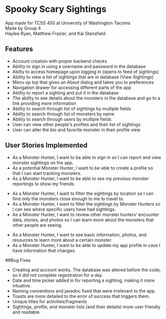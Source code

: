 # Spooky Scary Sightings

App made for TCSS 450 at University of Washington Tacoma  
Made by Group 4  
Haylee Ryan, Matthew Frazier, and Kai Stansfield

## Features
* Account creation with proper backend checks
* Ability to sign in using a username and password in the database
* Abilty to access homepage upon logging in (opens to feed of sightings)
* Ability to view a list of sightings that are in database (View Sightings)
* Menu up top that gives an About dialog and takes you to preferences
* Navigation drawer for accessing different parts of the app
* Ability to report a sighting and put it in the database 
* The ability to see details about the monsters in the database and go to a link providing more information
* Ability to search through list of sightings by multiple fields
* Ability to search through list of monsters by name
* Ability to search through users by multiple fields
* User can view other people's profiles and their list of sightings
* User can alter the bio and favorite monster in their profile view

## User Stories Implemented
* As a Monster Hunter, I want to be able to sign in so I can report and view monster sightings on the app.
* As a potential Monster Hunter, I want to be able to create a profile so that I can start tracking monsters. 
* As a Monster Hunter, I want to be able to see my previous monster reportings to show my friends.
<!-- As a Monster Hunter, I want to filter the sightings on the map by monster type so I can easily track only the monsters I want to find. -->
* As a Monster Hunter, I want to filter the sightings by location so I can find only the monsters close enough to me to travel to.
* As a Monster Hunter, I want to filter the sightings by Monster Hunters so I can see where specific users have had sightings.
* As a Monster Hunter, I want to review other monster hunters’ encounter data, stories, and photos so I can learn more about the monsters that other people are seeing.
<!-- As a Monster Hunter, I want to receive a notification if a monster is sighted in my area so I might also travel there in time to see the monster. -->
<!-- As a Monster Hunter, I want to share my discoveries to others using social media, email, or text so I can brag to my friends. -->
* As a Monster Hunter, I want to see basic information, photos, and resources to learn more about a certain monster.
* As a Monster Hunter, I want to be able to update my app profile in case I have information that changes.

##Bug Fixes  
* Creating and account works. The database was altered before the code, so it did not complete regestration for a day.
* Date and time picker added in for reporting a sighting, making it more intuative.
* Naming conventions and javadoc fixed that were irrelevant to the app.
* Toasts are more detailed to the error of success that triggers them.
* Unique titles for activities/fragments
* Sightings, profile, and monster lists (and their details) more user friendly and readable.




